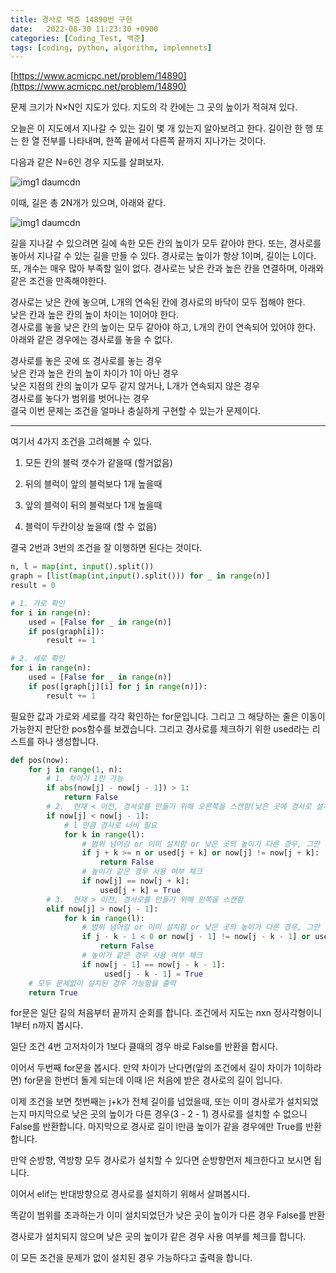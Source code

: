 ```yaml
---
title: 경사로 백준 14890번 구현
date:   2022-08-30 11:23:30 +0900
categories: [Coding_Test, 백준]
tags: [coding, python, algorithm, implemnets]
---
```


[https://www.acmicpc.net/problem/14890](https://www.acmicpc.net/problem/14890)

문제
크기가 N×N인 지도가 있다. 지도의 각 칸에는 그 곳의 높이가 적혀져 있다. 

오늘은 이 지도에서 지나갈 수 있는 길이 몇 개 있는지 알아보려고 한다. 길이란 한 행 또는 한 열 전부를 나타내며, 한쪽 끝에서 다른쪽 끝까지 지나가는 것이다. 

다음과 같은 N=6인 경우 지도를 살펴보자.

![img1 daumcdn](https://user-images.githubusercontent.com/85277660/211151882-76d414ef-be29-439e-bdbf-71a9ffd71f6e.png)

이때, 길은 총 2N개가 있으며, 아래와 같다.

![img1 daumcdn](https://user-images.githubusercontent.com/85277660/211151886-0565678b-5156-403e-b83d-a9e5b55dfcc9.png)

길을 지나갈 수 있으려면 길에 속한 모든 칸의 높이가 모두 같아야 한다. 또는, 경사로를 놓아서 지나갈 수 있는 길을 만들 수 있다. 경사로는 높이가 항상 1이며, 길이는 L이다. 또, 개수는 매우 많아 부족할 일이 없다. 경사로는 낮은 칸과 높은 칸을 연결하며, 아래와 같은 조건을 만족해야한다.

경사로는 낮은 칸에 놓으며, L개의 연속된 칸에 경사로의 바닥이 모두 접해야 한다.  
낮은 칸과 높은 칸의 높이 차이는 1이어야 한다.  
경사로를 놓을 낮은 칸의 높이는 모두 같아야 하고, L개의 칸이 연속되어 있어야 한다.  
아래와 같은 경우에는 경사로를 놓을 수 없다.  

경사로를 놓은 곳에 또 경사로를 놓는 경우  
낮은 칸과 높은 칸의 높이 차이가 1이 아닌 경우  
낮은 지점의 칸의 높이가 모두 같지 않거나, L개가 연속되지 않은 경우  
경사로를 놓다가 범위를 벗어나는 경우  
결국 이번 문제는 조건을 얼마나 충실하게 구현할 수 있는가 문제이다.  

---


여기서 4가지 조건을 고려해볼 수 있다.

1. 모든 칸의 블럭 갯수가 같을때 (할거없음)

2. 뒤의 블럭이 앞의 블럭보다 1개 높을때

3. 앞의 블럭이 뒤의 블럭보다 1개 높을때

4. 블럭이 두칸이상 높을때 (할 수 없음)

 

결국 2번과 3번의 조건을 잘 이행하면 된다는 것이다.


```py
n, l = map(int, input().split())
graph = [list(map(int,input().split())) for _ in range(n)]
result = 0

# 1. 가로 확인
for i in range(n):
    used = [False for _ in range(n)]
    if pos(graph[i]):
        result += 1

# 2. 세로 확인
for i in range(n):
    used = [False for _ in range(n)]
    if pos([graph[j][i] for j in range(n)]):
        result += 1
```

필요한 값과 가로와 세로를 각각 확인하는 for문입니다. 그리고 그 해당하는 줄은 이동이 가능한지 판단한 pos함수를 보겠습니다. 그리고 경사로를 체크하기 위한 used라는 리스트를 하나 생성합니다.

```py
def pos(now):
    for j in range(1, n):
        # 1. 차이가 1만 가능
        if abs(now[j] - now[j - 1]) > 1:
            return False
        # 2.  현재 < 이전, 경사로를 만들기 위해 오른쪽을 스캔함(낮은 곳에 경사로 설치)
        if now[j] < now[j - 1]:
            # l 만큼 경사로 너비 필요
            for k in range(l):
                # 범위 넘어감 or 이미 설치함 or 낮은 곳의 높이가 다른 경우, 그만  
                if j + k >= n or used[j + k] or now[j] != now[j + k]: 
                    return False
                # 높이가 같은 경우 사용 여부 체크
                if now[j] == now[j + k]:    
                    used[j + k] = True
        # 3.  현재 > 이전, 경사로를 만들기 위해 왼쪽을 스캔함
        elif now[j] > now[j - 1]:
            for k in range(l):
                # 범위 넘어감 or 이미 설치함 or 낮은 곳의 높이가 다른 경우, 그만
                if j - k - 1 < 0 or now[j - 1] != now[j - k - 1] or used[j - k - 1]:
                    return False
                # 높이가 같은 경우 사용 여부 체크 
                if now[j - 1] == now[j - k - 1]:
                     used[j - k - 1] = True
    # 모두 문제없이 설치된 경우 가능함을 출력 
    return True
```

for문은 일단 길의 처음부터 끝까지 순회를 합니다. 조건에서 지도는 nxn 정사각형이니 1부터 n까지 봅시다.

일단 조건 4번 고저차이가 1보다 클때의 경우 바로 False를 반환을 합시다.


이어서 두번째 for문을 봅시다. 만약 차이가 난다면(앞의 조건에서 길이 차이가 1이하라면) for문을 한번더 돌게 되는데 이때 l은 처음에 받은 경사로의 길이 입니다.


이제 조건을 보면 첫번째는 j+k가 전체 길이를 넘었을때, 또는 이미 경사로가 설치되었는지 마지막으로 낮은 곳의 높이가 다른 경우(3 - 2 - 1) 경사로를 설치할 수 없으니 False를 반환합니다. 마지막으로 경사로 길이 l만큼 높이가 같을 경우에만 True를 반환합니다.

 
만약 순방향, 역방향 모두 경사로가 설치할 수 있다면 순방향먼저 체크한다고 보시면 됩니다.


이어서 elif는 반대방향으로 경사로를 설치하기 위해서 살펴봅시다.

똑같이 범위를 초과하는가 이미 설치되었던가 낮은 곳이 높이가 다른 경우 False를 반환

경사로가 설치되지 않으며 낮은 곳의 높이가 같은 경우 사용 여부를 체크를 합니다.


이 모든 조건을 문제가 없이 설치된 경우 가능하다고 출력을 합니다.